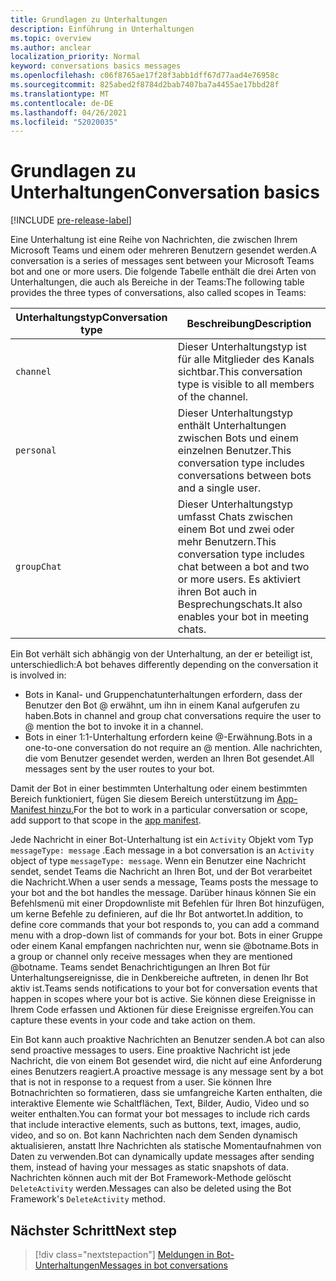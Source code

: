 ```yaml
---
title: Grundlagen zu Unterhaltungen
description: Einführung in Unterhaltungen
ms.topic: overview
ms.author: anclear
localization_priority: Normal
keyword: conversations basics messages
ms.openlocfilehash: c06f8765ae17f28f3abb1dff67d77aad4e76958c
ms.sourcegitcommit: 825abed2f8784d2bab7407ba7a4455ae17bbd28f
ms.translationtype: MT
ms.contentlocale: de-DE
ms.lasthandoff: 04/26/2021
ms.locfileid: "52020035"
---
```

# <a name="conversation-basics"></a><span data-ttu-id="fce2f-103">Grundlagen zu Unterhaltungen</span><span class="sxs-lookup"><span data-stu-id="fce2f-103">Conversation basics</span></span>

[!INCLUDE [pre-release-label](~/includes/v4-to-v3-pointer-bots.md)]

<span data-ttu-id="fce2f-104">Eine Unterhaltung ist eine Reihe von Nachrichten, die zwischen Ihrem Microsoft Teams und einem oder mehreren Benutzern gesendet werden.</span><span class="sxs-lookup"><span data-stu-id="fce2f-104">A conversation is a series of messages sent between your Microsoft Teams bot and one or more users.</span></span> <span data-ttu-id="fce2f-105">Die folgende Tabelle enthält die drei Arten von Unterhaltungen, die auch als Bereiche in der Teams:</span><span class="sxs-lookup"><span data-stu-id="fce2f-105">The following table provides the three types of conversations, also called scopes in Teams:</span></span>

| <span data-ttu-id="fce2f-106">Unterhaltungstyp</span><span class="sxs-lookup"><span data-stu-id="fce2f-106">Conversation type</span></span> | <span data-ttu-id="fce2f-107">Beschreibung</span><span class="sxs-lookup"><span data-stu-id="fce2f-107">Description</span></span> |
| ------- | ----------- |
| `channel` | <span data-ttu-id="fce2f-108">Dieser Unterhaltungstyp ist für alle Mitglieder des Kanals sichtbar.</span><span class="sxs-lookup"><span data-stu-id="fce2f-108">This conversation type is visible to all members of the channel.</span></span> |
| `personal` | <span data-ttu-id="fce2f-109">Dieser Unterhaltungstyp enthält Unterhaltungen zwischen Bots und einem einzelnen Benutzer.</span><span class="sxs-lookup"><span data-stu-id="fce2f-109">This conversation type includes conversations between bots and a single user.</span></span> |
| `groupChat` | <span data-ttu-id="fce2f-110">Dieser Unterhaltungstyp umfasst Chats zwischen einem Bot und zwei oder mehr Benutzern.</span><span class="sxs-lookup"><span data-stu-id="fce2f-110">This conversation type includes chat between a bot and two or more users.</span></span> <span data-ttu-id="fce2f-111">Es aktiviert ihren Bot auch in Besprechungschats.</span><span class="sxs-lookup"><span data-stu-id="fce2f-111">It also enables your bot in meeting chats.</span></span> |

<span data-ttu-id="fce2f-112">Ein Bot verhält sich abhängig von der Unterhaltung, an der er beteiligt ist, unterschiedlich:</span><span class="sxs-lookup"><span data-stu-id="fce2f-112">A bot behaves differently depending on the conversation it is involved in:</span></span>

* <span data-ttu-id="fce2f-113">Bots in Kanal- und Gruppenchatunterhaltungen erfordern, dass der Benutzer den Bot @ erwähnt, um ihn in einem Kanal aufgerufen zu haben.</span><span class="sxs-lookup"><span data-stu-id="fce2f-113">Bots in channel and group chat conversations require the user to @ mention the bot to invoke it in a channel.</span></span>
* <span data-ttu-id="fce2f-114">Bots in einer 1:1-Unterhaltung erfordern keine @-Erwähnung.</span><span class="sxs-lookup"><span data-stu-id="fce2f-114">Bots in a one-to-one conversation do not require an @ mention.</span></span> <span data-ttu-id="fce2f-115">Alle nachrichten, die vom Benutzer gesendet werden, werden an Ihren Bot gesendet.</span><span class="sxs-lookup"><span data-stu-id="fce2f-115">All messages sent by the user routes to your bot.</span></span>

<span data-ttu-id="fce2f-116">Damit der Bot in einer bestimmten Unterhaltung oder einem bestimmten Bereich funktioniert, fügen Sie diesem Bereich unterstützung im [App-Manifest hinzu.](~/resources/schema/manifest-schema.md)</span><span class="sxs-lookup"><span data-stu-id="fce2f-116">For the bot to work in a particular conversation or scope, add support to that scope in the [app manifest](~/resources/schema/manifest-schema.md).</span></span>

<span data-ttu-id="fce2f-117">Jede Nachricht in einer Bot-Unterhaltung ist ein `Activity` Objekt vom Typ `messageType: message` .</span><span class="sxs-lookup"><span data-stu-id="fce2f-117">Each message in a bot conversation is an `Activity` object of type `messageType: message`.</span></span> <span data-ttu-id="fce2f-118">Wenn ein Benutzer eine Nachricht sendet, sendet Teams die Nachricht an Ihren Bot, und der Bot verarbeitet die Nachricht.</span><span class="sxs-lookup"><span data-stu-id="fce2f-118">When a user sends a message, Teams posts the message to your bot and the bot handles the message.</span></span> <span data-ttu-id="fce2f-119">Darüber hinaus können Sie ein Befehlsmenü mit einer Dropdownliste mit Befehlen für Ihren Bot hinzufügen, um kerne Befehle zu definieren, auf die Ihr Bot antwortet.</span><span class="sxs-lookup"><span data-stu-id="fce2f-119">In addition, to define core commands that your bot responds to, you can add a command menu with a drop-down list of commands for your bot.</span></span> <span data-ttu-id="fce2f-120">Bots in einer Gruppe oder einem Kanal empfangen nachrichten nur, wenn sie @botname.</span><span class="sxs-lookup"><span data-stu-id="fce2f-120">Bots in a group or channel only receive messages when they are mentioned @botname.</span></span> <span data-ttu-id="fce2f-121">Teams sendet Benachrichtigungen an Ihren Bot für Unterhaltungsereignisse, die in Denkbereiche auftreten, in denen Ihr Bot aktiv ist.</span><span class="sxs-lookup"><span data-stu-id="fce2f-121">Teams sends notifications to your bot for conversation events that happen in scopes where your bot is active.</span></span> <span data-ttu-id="fce2f-122">Sie können diese Ereignisse in Ihrem Code erfassen und Aktionen für diese Ereignisse ergreifen.</span><span class="sxs-lookup"><span data-stu-id="fce2f-122">You can capture these events in your code and take action on them.</span></span> 

<span data-ttu-id="fce2f-123">Ein Bot kann auch proaktive Nachrichten an Benutzer senden.</span><span class="sxs-lookup"><span data-stu-id="fce2f-123">A bot can also send proactive messages to users.</span></span> <span data-ttu-id="fce2f-124">Eine proaktive Nachricht ist jede Nachricht, die von einem Bot gesendet wird, die nicht auf eine Anforderung eines Benutzers reagiert.</span><span class="sxs-lookup"><span data-stu-id="fce2f-124">A proactive message is any message sent by a bot that is not in response to a request from a user.</span></span> <span data-ttu-id="fce2f-125">Sie können Ihre Botnachrichten so formatieren, dass sie umfangreiche Karten enthalten, die interaktive Elemente wie Schaltflächen, Text, Bilder, Audio, Video und so weiter enthalten.</span><span class="sxs-lookup"><span data-stu-id="fce2f-125">You can format your bot messages to include rich cards that include interactive elements, such as buttons, text, images, audio, video, and so on.</span></span> <span data-ttu-id="fce2f-126">Bot kann Nachrichten nach dem Senden dynamisch aktualisieren, anstatt Ihre Nachrichten als statische Momentaufnahmen von Daten zu verwenden.</span><span class="sxs-lookup"><span data-stu-id="fce2f-126">Bot can dynamically update messages after sending them, instead of having your messages as static snapshots of data.</span></span> <span data-ttu-id="fce2f-127">Nachrichten können auch mit der Bot Framework-Methode gelöscht `DeleteActivity` werden.</span><span class="sxs-lookup"><span data-stu-id="fce2f-127">Messages can also be deleted using the Bot Framework's `DeleteActivity` method.</span></span>

## <a name="next-step"></a><span data-ttu-id="fce2f-128">Nächster Schritt</span><span class="sxs-lookup"><span data-stu-id="fce2f-128">Next step</span></span>

> [!div class="nextstepaction"]
> [<span data-ttu-id="fce2f-129">Meldungen in Bot-Unterhaltungen</span><span class="sxs-lookup"><span data-stu-id="fce2f-129">Messages in bot conversations</span></span>](~/bots/how-to/conversations/conversation-messages.md)
